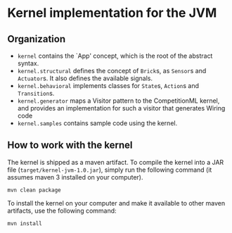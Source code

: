 # Kernel implementation for the JVM


## Organization

  * `kernel` contains the `App' concept, which is the root of the abstract syntax.
  * `kernel.structural` defines the concept of `Brick`s, as `Sensor`s and `Actuator`s. It also defines the available
     signals.
  * `kernel.behavioral` implements classes for `State`s, `Action`s and `Transition`s.
  * `kernel.generator` maps a Visitor pattern to the CompetitionML kernel, and provides an implementation for such a visitor
    that generates Wiring code
  * `kernel.samples` contains sample code using the kernel.

## How to work with the kernel

The kernel is shipped as a maven artifact. To compile the kernel into a JAR file (`target/kernel-jvm-1.0.jar`), simply
run the following command (it assumes maven 3 installed on your computer).

    mvn clean package

To install the kernel on your computer and make it available to other maven artifacts, use the following command:

    mvn install

